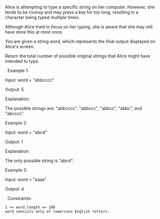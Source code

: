 Alice is attempting to type a specific string on her computer. However, she tends to be clumsy and may press a key for too long, resulting in a character being typed multiple times.

Although Alice tried to focus on her typing, she is aware that she may still have done this at most once.

You are given a string word, which represents the final output displayed on Alice's screen.

Return the total number of possible original strings that Alice might have intended to type.

 
Example 1:


Input: word = "abbcccc"

Output: 5

Explanation:

The possible strings are: "abbcccc", "abbccc", "abbcc", "abbc", and "abcccc".


Example 2:


Input: word = "abcd"

Output: 1

Explanation:

The only possible string is "abcd".


Example 3:


Input: word = "aaaa"

Output: 4


 
Constraints:


	1 <= word.length <= 100
	word consists only of lowercase English letters.

